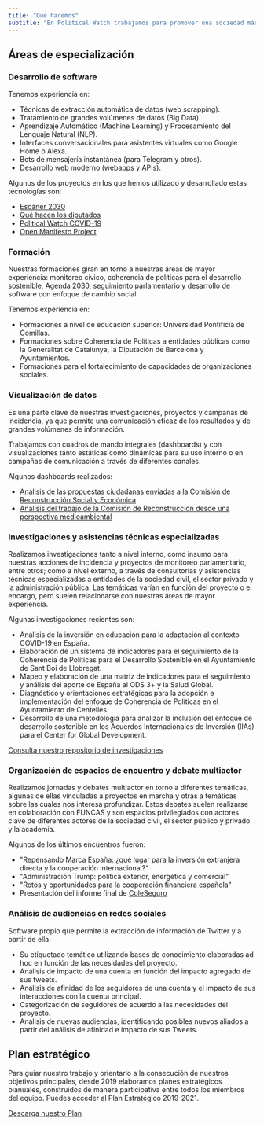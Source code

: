 ```yaml
---
title: "Qué hacemos"
subtitle: "En Political Watch trabajamos para promover una sociedad más justa y sostenible, y lo hacemos desde la investigación, el desarrollo de tecnologías y el acompañamiento a empresas, administraciones públicas y organizaciones en sus procesos de innovación y transformación para cumplir con los compromisos de la Agenda 2030."
---
```


<lines-of-work hide-title></lines-of-work>

<md-content>

## Áreas de especialización

### Desarrollo de software

Tenemos experiencia en:

- Técnicas de extracción automática de datos (web scrapping).
- Tratamiento de grandes volúmenes de datos (Big Data).
- Aprendizaje Automático (Machine Learning) y Procesamiento del Lenguaje Natural (NLP).
- Interfaces conversacionales para asistentes virtuales como Google Home o Alexa.
- Bots de mensajería instantánea (para Telegram y otros).
- Desarrollo web moderno (webapps y APIs).

Algunos de los proyectos en los que hemos utilizado y desarrollado estas tecnologías son:

- [Escáner 2030](https://escaner2030.es/)
- [Qué hacen los diputados](https://quehacenlosdiputados.es)
- [Political Watch COVID-19](https://politicalwatch.es/blog/un-a%C3%B1o-covidwatch/)
- [Open Manifesto Project](https://openmanifestoproject.org/)

### Formación

Nuestras formaciones giran en torno a nuestras áreas de mayor experiencia: monitoreo cívico, coherencia de políticas para el desarrollo sostenible, Agenda 2030, seguimiento parlamentario y desarrollo de software con enfoque de cambio social.

Tenemos experiencia en:

- Formaciones a nivel de educación superior: Universidad Pontificia de Comillas.
- Formaciones sobre Coherencia de Políticas a entidades públicas como la Generalitat de Catalunya, la Diputación de Barcelona y Ayuntamientos.
- Formaciones para el fortalecimiento de capacidades de organizaciones sociales.

### Visualización de datos

Es una parte clave de nuestras investigaciones, proyectos y campañas de incidencia, ya que permite una comunicación eficaz de los resultados y de grandes volúmenes de información.

Trabajamos con cuadros de mando integrales (dashboards) y con visualizaciones tanto estáticas como dinámicas para su uso interno o en campañas de comunicación a través de diferentes canales.

Algunos dashboards realizados:

- [Análisis de las propuestas ciudadanas enviadas a la Comisión de Reconstrucción Social y Económica](https://datastudio.google.com/u/0/reporting/1EAxsZQY5BSQJn9K-jnplJbtfD9O8AERe/page/yBJUB)
- [Análisis del trabajo de la Comisión de Reconstrucción desde una perspectiva medioambiental](https://datastudio.google.com/u/0/reporting/1-NsNGyyBkau-5SMJ9EG7gxqYg33fnCpT/page/y18WB)

### Investigaciones y asistencias técnicas especializadas

Realizamos investigaciones tanto a nivel interno, como insumo para nuestras acciones de incidencia y proyectos de monitoreo parlamentario, entre otros; como a nivel externo, a través de consultorías y asistencias técnicas especializadas a entidades de la sociedad civil, el sector privado y la administración pública. Las temáticas varían en función del proyecto o el encargo, pero suelen relacionarse con nuestras áreas de mayor experiencia.

Algunas investigaciones recientes son:

- Análisis de la inversión en educación para la adaptación al contexto COVID-19 en España.
- Elaboración de un sistema de indicadores para el seguimiento de la Coherencia de Políticas para el Desarrollo Sostenible en el Ayuntamiento de Sant Boi de Llobregat.
- Mapeo y elaboración de una matriz de indicadores para el seguimiento y análisis del aporte de España al ODS 3+ y la Salud Global.
- Diagnóstico y orientaciones estratégicas para la adopción e implementación del enfoque de Coherencia de Políticas en el Ayuntamiento de Centelles.
- Desarrollo de una metodología para analizar la inclusión del enfoque de desarrollo sostenible en los Acuerdos Internacionales de Inversión (IIAs) para el Center for Global Development.

[Consulta nuestro repositorio de investigaciones](/investigaciones)

### Organización de espacios de encuentro y debate multiactor

Realizamos jornadas y debates multiactor en torno a diferentes temáticas, algunas de ellas vinculadas a proyectos en marcha y otras a temáticas sobre las cuales nos interesa profundizar. Estos debates suelen realizarse en colaboración con FUNCAS y son espacios privilegiados con actores clave de diferentes actores de la sociedad civil, el sector público y privado y la academia.

Algunos de los últimos encuentros fueron:

- "Repensando Marca España: ¿qué lugar para la inversión extranjera directa y la cooperación internacional?"
- "Administración Trump: política exterior, energética y comercial"
- "Retos y oportunidades para la cooperación financiera española"
- Presentación del informe final de [ColeSeguro](https://coleseguro.es)

### Análisis de audiencias en redes sociales

Software propio que permite la extracción de información de Twitter y a partir de ella:

- Su etiquetado temático utilizando bases de conocimiento elaboradas ad hoc en función de las necesidades del proyecto.
- Análisis de impacto de una cuenta en función del impacto agregado de sus tweets.
- Análisis de afinidad de los seguidores de una cuenta y el impacto de sus interacciones con la cuenta principal.
- Categorización de seguidores de acuerdo a las necesidades del proyecto.
- Análisis de nuevas audiencias, identificando posibles nuevos aliados a partir del análisis de afinidad e impacto de sus Tweets.

## Plan estratégico

Para guiar nuestro trabajo y orientarlo a la consecución de nuestros objetivos principales, desde 2019 elaboramos planes estratégicos bianuales, construidos de manera participativa entre todos los miembros del equipo. Puedes acceder al Plan Estratégico 2019-2021.

[Descarga nuestro Plan](/documentos/pw-plan-estrategico.pdf)

<md-content>
